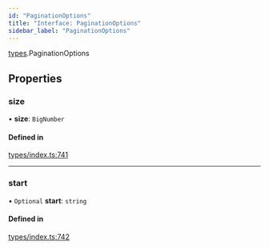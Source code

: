 ```yaml
---
id: "PaginationOptions"
title: "Interface: PaginationOptions"
sidebar_label: "PaginationOptions"
---
```


[types](../../../modules/Types/Types.md).PaginationOptions

## Properties

### size

• **size**: `BigNumber`

#### Defined in

[types/index.ts:741](https://github.com/PolymeshAssociation/polymesh-sdk/blob/95e180d2/src/types/index.ts#L741)

___

### start

• `Optional` **start**: `string`

#### Defined in

[types/index.ts:742](https://github.com/PolymeshAssociation/polymesh-sdk/blob/95e180d2/src/types/index.ts#L742)
